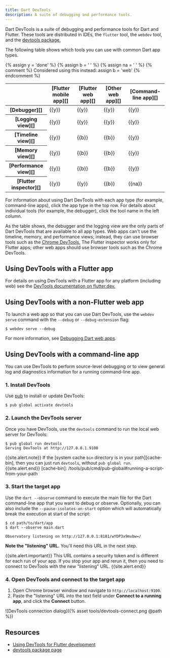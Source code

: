 ```yaml
---
title: Dart DevTools
description: A suite of debugging and performance tools.
---
```


Dart DevTools is a suite of debugging and performance tools
for Dart and Flutter.
These tools are distributed in IDEs, the `flutter` tool, the `webdev` tool,
and the [devtools package.][devtools package]

The following table shows which tools
you can use with common Dart app types.

{% assign y = '<span class="material-icons" title="supported">done</span>' %}
{% assign b = '&nbsp;' %}
{% assign na = '&nbsp;' %}
{% comment %}
  Considered using this instead:
  assign b = '<span class="material-icons" title="use browser tools instead">web</span>'
{% endcomment %}

<div class="table-wrapper" markdown="1">
<table class="table table-striped" markdown="1">
  <thead>
    <tr markdown="1">
      <th>&nbsp;</th>
      <th scope="col" markdown="1">[Flutter mobile app][]</th>
      <th scope="col" markdown="1">[Flutter web app][]</th>
      <th scope="col" markdown="1">[Other web app][]</th>
      <th scope="col" markdown="1">[Command-line app][]</th>
    </tr>
  </thead>
  <tbody>
    <tr>
      <th scope="row" markdown="1">[Debugger][]</th>
      <td>{{y}}</td> <!-- fma -->
      <td>{{y}}</td> <!-- fwa -->
      <td>{{y}}</td> <!-- owa -->
      <td>{{y}}</td> <!-- cla -->
    </tr>
    <tr>
      <th scope="row" markdown="1">[Logging view][]</th>
      <td>{{y}}</td> <!-- fma -->
      <td>{{y}}</td> <!-- fwa -->
      <td>{{y}}</td> <!-- owa -->
      <td>{{y}}</td> <!-- cla -->
    </tr>
    <tr>
      <th scope="row" markdown="1">[Timeline view][]</th>
      <td>{{y}}</td> <!-- fma -->
      <td>{{b}}</td> <!-- fwa -->
      <td>{{b}}</td> <!-- owa -->
      <td>{{y}}</td> <!-- cla -->
    </tr>
    <tr>
      <th scope="row" markdown="1">[Memory view][]</th>
      <td>{{y}}</td> <!-- fma -->
      <td>{{b}}</td> <!-- fwa -->
      <td>{{b}}</td> <!-- owa -->
      <td>{{y}}</td> <!-- cla -->
    </tr>
    <tr>
      <th scope="row" markdown="1">[Performance view][]</th>
      <td>{{y}}</td> <!-- fma -->
      <td>{{b}}</td> <!-- fwa -->
      <td>{{b}}</td> <!-- owa -->
      <td>{{y}}</td> <!-- cla -->
    </tr>
    <tr>
      <th scope="row" markdown="1">[Flutter inspector][]</th>
      <td>{{y}}</td> <!-- fma -->
      <td>{{y}}</td> <!-- fwa -->
      <td>{{b}}</td> <!-- owa -->
      <td>{{na}}</td> <!-- cla -->
    </tr>
  </tbody>
</table>
</div>

For information about using Dart DevTools with each app type
(for example, command-line apps),
click the app type in the top row.
For details about individual tools
(for example, the debugger),
click the tool name in the left column.

As the table shows, the debugger and the logging view
are the only parts of Dart DevTools that are available to all app types.
Web apps can't use the timeline, memory, and performance views;
instead, they can use browser tools such as the [Chrome DevTools.][]
The Flutter inspector works only for Flutter apps;
other web apps should use browser tools such as the Chrome DevTools.


## Using DevTools with a Flutter app

For details on using DevTools with a Flutter app for any platform
(including web) see the
[DevTools documentation on flutter.dev.][flutter-devtools]

[flutter-devtools]: {{site.flutter}}/docs/development/tools/devtools/overview


## Using DevTools with a non-Flutter web app

To launch a web app so that you can use Dart DevTools,
use the `webdev serve` command with the `--debug` or `--debug-extension` flag:

```terminal
$ webdev serve --debug
```

For more information, see [Debugging Dart web apps][].


## Using DevTools with a command-line app

You can use DevTools to perform source-level debugging 
or to view general log and diagnostics information
for a running command-line app.

### 1. Install DevTools

Use [pub](/tools/pub) to install or update DevTools:

```terminal
$ pub global activate devtools
```

### 2. Launch the DevTools server

Once you have DevTools, use the `devtools` command
to run the local web server for DevTools:

```terminal
$ pub global run devtools
Serving DevTools at http://127.0.0.1.9100
```

{{site.alert.note}}
  If the [system cache `bin` directory is in your path][cache-bin],
  then you can just run `devtools`, without `pub global run`.
{{site.alert.end}}
[cache-bin]: /tools/pub/cmd/pub-global#running-a-script-from-your-path


### 3. Start the target app

Use the `dart --observe` command to execute the main file
for the Dart command-line app that you want to debug or observe. Optionally, you can also include the `--pause-isolates-on-start` option which will automatically break the execution at start of the script:

```terminal
$ cd path/to/dart/app
$ dart --observe main.dart

Observatory listening on http://127.0.0.1:8181/wYDP3x9mvbw=/
```

**Note the "listening" URL.**
You'll need this URL in the next step.

{{site.alert.important}}
  This URL contains a security token and
  is different for each run of your app.
  If you stop your app and rerun it,
  then you need to connect to DevTools with the new "listening" URL.
{{site.alert.end}}

### 4. Open DevTools and connect to the target app

1. Open Chrome browser window and navigate to `http://localhost:9100`.
2. Paste the "listening" URL into the text field
   under **Connect to a running app**, and click the **Connect** button.

![DevTools connection dialog]({% asset tools/devtools-connect.png @path %})


## Resources

* [Using DevTools for Flutter development][Flutter mobile app]
* [devtools package page][devtools package]


[Chrome DevTools.]: https://developers.google.com/web/tools/chrome-devtools
[Command-line app]: #using-devtools-with-a-command-line-app
[Debugger]: {{site.flutter}}/docs/development/tools/devtools/debugger
[Debugging Dart web apps]: /web/debugging
[devtools package]: {{site.pub-pkg}}/devtools
[Flutter inspector]: {{site.flutter}}/docs/development/tools/devtools/inspector
[Flutter mobile app]: {{site.flutter}}/docs/development/tools/devtools/overview
[Flutter web app]: {{site.flutter}}/docs/development/tools/devtools/overview
[Logging view]: {{site.flutter}}/docs/development/tools/devtools/logging
[Memory view]: {{site.flutter}}/docs/development/tools/devtools/memory
[Other web app]: #using-devtools-with-a-non-flutter-web-app
[Performance view]: {{site.flutter}}/docs/development/tools/devtools/performance
[Timeline view]: {{site.flutter}}/docs/development/tools/devtools/timeline
